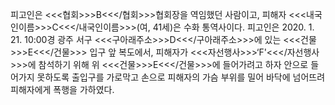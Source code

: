 피고인은 <<<협회>>>B<<</협회>>>협회장을 역임했던 사람이고, 피해자 <<<내국인이름>>>C<<</내국인이름>>>(여, 41세)은 수화 통역사이다.
피고인은 2020. 1. 21. 10:00경 광주 서구 <<<구아래주소>>>D<<</구아래주소>>>에 있는 <<<건물>>>E<<</건물>>> 입구 앞 복도에서, 피해자가 <<<자선행사>>>‘F'<<</자선행사>>>에 참석하기 위해 위 <<<건물>>>E<<</건물>>>에 들어가려고 하자 안으로 들어가지 못하도록 출입구를 가로막고 손으로 피해자의 가슴 부위를 밀어 바닥에 넘어뜨려 피해자에게 폭행을 가하였다.
